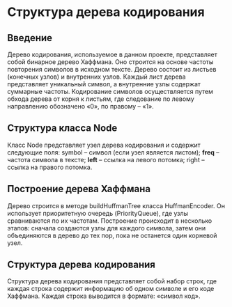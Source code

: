 # Структура дерева кодирования


## Введение
Дерево кодирования, используемое в данном проекте, представляет собой
бинарное дерево Хаффмана. Оно строится на основе частоты повторения символов в
исходном тексте. Дерево состоит из листьев (конечных узлов) и внутренних узлов. Каждый
лист дерева представляет уникальный символ, а внутренние узлы содержат суммарные
частоты. Кодирование символов осуществляется путем обхода дерева от корня к листьям,
где следование по левому направлению обозначено «0», по правому – «1».


## Структура класса Node
Класс Node представляет узел дерева кодирования и содержит следующие поля:
symbol – символ (если узел является листом); **freq** – частота символа в тексте; **left** – ссылка
на левого потомка; right – ссылка на правого потомка.


## Построение дерева Хаффмана
Дерево строится в методе buildHuffmanTree класса HuffmanEncoder. Он использует
приоритетную очередь (PriorityQueue), где узлы сравниваются по их частотам. Построение
происходит в несколько этапов: сначала создаются узлы для каждого символа, затем они
объединяются в дерево до тех пор, пока не останется один корневой узел.


## Структура дерева кодирования
Структура дерева кодирования представляет собой набор строк, где каждая строка
содержит информацию об одном символе и его коде Хаффмана. Каждая строка выводится
в формате: «символ код».